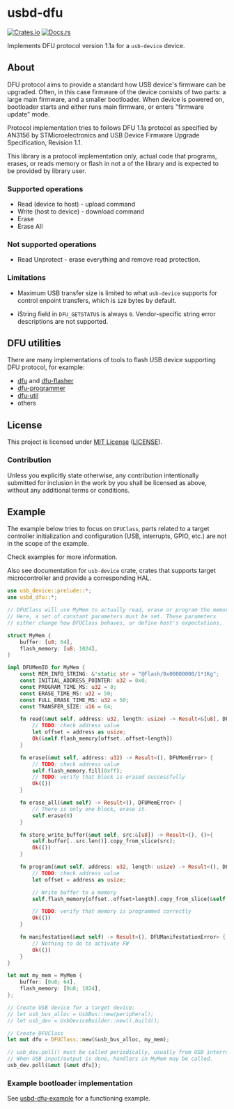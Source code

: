 # usbd-dfu

[![Crates.io](https://img.shields.io/crates/v/usbd-dfu.svg)](https://crates.io/crates/usbd-dfu) [![Docs.rs](https://docs.rs/usbd-dfu/badge.svg)](https://docs.rs/usbd-dfu)

Implements DFU protocol version 1.1a for a `usb-device` device.

## About

DFU protocol aims to provide a standard how USB device's firmware
can be upgraded. Often, in this case firmware of the device
consists of two parts: a large main firmware, and a smaller
bootloader. When device is powered on, bootloader starts
and either runs main firmware, or enters "firmware update"
mode.

Protocol implementation tries to follows DFU 1.1a protocol as
specified by AN3156 by STMicroelectronics and 
USB Device Firmware Upgrade Specification, Revision 1.1.

This library is a protocol implementation only, actual code
that programs, erases, or reads memory or flash in not a
of the library and is expected to be provided by library
user.

### Supported operations

* Read (device to host) - upload command
* Write (host to device) - download command
* Erase
* Erase All

### Not supported operations

* Read Unprotect - erase everything and remove read protection.

### Limitations

* Maximum USB transfer size is limited to what `usb-device` supports
for control enpoint transfers, which is `128` bytes by default.

* iString field in `DFU_GETSTATUS` is always `0`. Vendor-specific string
error descriptions are not supported.

## DFU utilities

There are many implementations of tools to flash USB device
supporting DFU protocol, for example:

* [dfu](https://crates.io/crates/dfu) and [dfu-flasher](https://crates.io/crates/dfu-flasher)
* [dfu-programmer](https://dfu-programmer.github.io/)
* [dfu-util](http://dfu-util.sourceforge.net/)
* others

## License

This project is licensed under [MIT License](https://opensource.org/licenses/MIT) ([LICENSE](https://github.com/vitalyvb/usbd-dfu/blob/main/LICENSE)).

### Contribution

Unless you explicitly state otherwise, any contribution intentionally submitted for inclusion in the work by you shall be licensed as above, without any additional terms or conditions.

## Example

The example below tries to focus on `DFUClass`, parts related to a target
controller initialization and configuration (USB, interrupts, GPIO, etc.)
are not in the scope of the example.

Check examples for more information.

Also see documentation for `usb-device` crate, crates that supports
target microcontroller and provide a corresponding HAL.

```rust
use usb_device::prelude::*;
use usbd_dfu::*;

// DFUClass will use MyMem to actually read, erase or program the memory.
// Here, a set of constant parameters must be set. These parameters
// either change how DFUClass behaves, or define host's expectations.

struct MyMem {
    buffer: [u8; 64],
    flash_memory: [u8; 1024],
}

impl DFUMemIO for MyMem {
    const MEM_INFO_STRING: &'static str = "@Flash/0x00000000/1*1Kg";
    const INITIAL_ADDRESS_POINTER: u32 = 0x0;
    const PROGRAM_TIME_MS: u32 = 8;
    const ERASE_TIME_MS: u32 = 50;
    const FULL_ERASE_TIME_MS: u32 = 50;
    const TRANSFER_SIZE: u16 = 64;

    fn read(&mut self, address: u32, length: usize) -> Result<&[u8], DFUMemError> {
        // TODO: check address value
        let offset = address as usize;
        Ok(&self.flash_memory[offset..offset+length])
    }

    fn erase(&mut self, address: u32) -> Result<(), DFUMemError> {
        // TODO: check address value
        self.flash_memory.fill(0xff);
        // TODO: verify that block is erased successfully
        Ok(())
    }

    fn erase_all(&mut self) -> Result<(), DFUMemError> {
        // There is only one block, erase it.
        self.erase(0)
    }

    fn store_write_buffer(&mut self, src:&[u8]) -> Result<(), ()>{
        self.buffer[..src.len()].copy_from_slice(src);
        Ok(())
    }

    fn program(&mut self, address: u32, length: usize) -> Result<(), DFUMemError>{
        // TODO: check address value
        let offset = address as usize;

        // Write buffer to a memory
        self.flash_memory[offset..offset+length].copy_from_slice(&self.buffer[..length]);

        // TODO: verify that memory is programmed correctly
        Ok(())
    }

    fn manifestation(&mut self) -> Result<(), DFUManifestationError> {
        // Nothing to do to activate FW
        Ok(())
    }
}

let mut my_mem = MyMem {
    buffer: [0u8; 64],
    flash_memory: [0u8; 1024],
};

// Create USB device for a target device:
// let usb_bus_alloc = UsbBus::new(peripheral);
// let usb_dev = UsbDeviceBuilder::new().build();

// Create DFUClass
let mut dfu = DFUClass::new(&usb_bus_alloc, my_mem);

// usb_dev.poll() must be called periodically, usually from USB interrupt handlers.
// When USB input/output is done, handlers in MyMem may be called.
usb_dev.poll(&mut [&mut dfu]);
```

### Example bootloader implementation

See [usbd-dfu-example](https://github.com/vitalyvb/usbd-dfu-example) for a functioning example.
